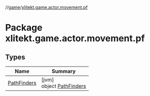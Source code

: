 //[game](../../index.md)/[xlitekt.game.actor.movement.pf](index.md)

# Package xlitekt.game.actor.movement.pf

## Types

| Name | Summary |
|---|---|
| [PathFinders](-path-finders/index.md) | [jvm]<br>object [PathFinders](-path-finders/index.md) |
